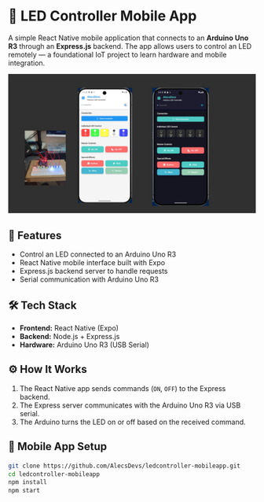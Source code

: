 # 🔌 LED Controller Mobile App

A simple React Native mobile application that connects to an **Arduino Uno R3** through an **Express.js** backend. The app allows users to control an LED remotely — a foundational IoT project to learn hardware and mobile integration.

![LED Controller Demo](https://github.com/AlecsDevs/ledcontroller-mobileapp/blob/65405a7d9188f9d4384fb5df5e1ce6a398c43872/Led-controller.jpg)

## 🚀 Features

- Control an LED connected to an Arduino Uno R3
- React Native mobile interface built with Expo
- Express.js backend server to handle requests
- Serial communication with Arduino Uno R3

## 🛠 Tech Stack

- **Frontend:** React Native (Expo)
- **Backend:** Node.js + Express.js
- **Hardware:** Arduino Uno R3 (USB Serial)

## ⚙️ How It Works

1. The React Native app sends commands (`ON`, `OFF`) to the Express backend.
2. The Express server communicates with the Arduino Uno R3 via USB serial.
3. The Arduino turns the LED on or off based on the received command.

## 📱 Mobile App Setup

```bash
git clone https://github.com/AlecsDevs/ledcontroller-mobileapp.git
cd ledcontroller-mobileapp
npm install
npm start

